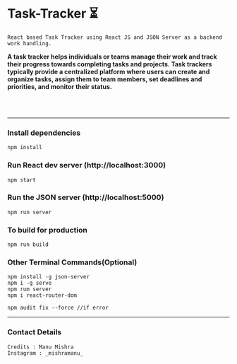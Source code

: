 # Task-Tracker ⏳

```
React based Task Tracker using React JS and JSON Server as a backend work handling.
```

<p>
  <b>
    A task tracker helps individuals or teams manage their work and track their progress towards completing tasks and projects. 
    Task trackers typically provide a centralized platform where users can create and organize tasks, assign them to team members, set deadlines and priorities, and monitor their status.
  </b>
</p>

<br>
<br>
<hr>




### Install dependencies

```
npm install
```

### Run React dev server (http://localhost:3000)

```
npm start
```

### Run the JSON server (http://localhost:5000)

```
npm run server
```

### To build for production

```
npm run build
```

### Other Terminal Commands(Optional)

```
npm install -g json-server
npm i -g serve
npm rum server
npm i react-router-dom

npm audit fix --force //if error
```

<hr>

### Contact Details
```
Credits : Manu Mishra
Instagram : _mishramanu_
```
